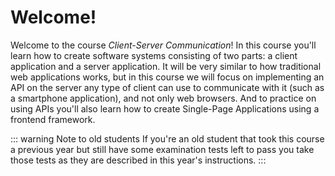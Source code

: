 <SetTitle title="Client-Server Communication" />

# Welcome!
Welcome to the course *Client-Server Communication*! In this course you'll learn how to create software systems consisting of two parts: a client application and a server application. It will be very similar to how traditional web applications works, but in this course we will focus on implementing an API on the server any type of client can use to communicate with it (such as a smartphone application), and not only web browsers. And to practice on using APIs you'll also learn how to create Single-Page Applications using a frontend framework.

::: warning Note to old students
If you're an old student that took this course a previous year but still have some examination tests left to pass you take those tests as they are described in this year's instructions.
:::